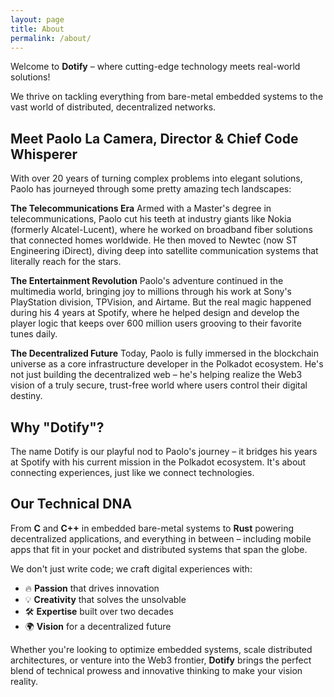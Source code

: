 ```yaml
---
layout: page
title: About
permalink: /about/
---
```


Welcome to **Dotify** – where cutting-edge technology meets real-world solutions!

We thrive on tackling everything from bare-metal embedded systems to the vast world of distributed, decentralized networks.

## Meet Paolo La Camera, Director & Chief Code Whisperer

With over 20 years of turning complex problems into elegant solutions, Paolo has journeyed through some pretty amazing tech landscapes:

**The Telecommunications Era**
Armed with a Master's degree in telecommunications, Paolo cut his teeth at industry giants like Nokia (formerly Alcatel-Lucent), where he worked on broadband fiber solutions that connected homes worldwide. He then moved to Newtec (now ST Engineering iDirect), diving deep into satellite communication systems that literally reach for the stars.

**The Entertainment Revolution**
Paolo's adventure continued in the multimedia world, bringing joy to millions through his work at Sony's PlayStation division, TPVision, and Airtame. But the real magic happened during his 4 years at Spotify, where he helped design and develop the player logic that keeps over 600 million users grooving to their favorite tunes daily.

**The Decentralized Future**
Today, Paolo is fully immersed in the blockchain universe as a core infrastructure developer in the Polkadot ecosystem. He's not just building the decentralized web – he's helping realize the Web3 vision of a truly secure, trust-free world where users control their digital destiny.

## Why "Dotify"?

The name Dotify is our playful nod to Paolo's journey – it bridges his years at Spotify with his current mission in the Polkadot ecosystem. It's about connecting experiences, just like we connect technologies.

## Our Technical DNA

From **C** and **C++** in embedded bare-metal systems to **Rust** powering decentralized applications, and everything in between – including mobile apps that fit in your pocket and distributed systems that span the globe.

We don't just write code; we craft digital experiences with:

- 🔥 **Passion** that drives innovation
- 💡 **Creativity** that solves the unsolvable
- 🛠️ **Expertise** built over two decades
- 🌍 **Vision** for a decentralized future

Whether you're looking to optimize embedded systems, scale distributed architectures, or venture into the Web3 frontier, **Dotify** brings the perfect blend of technical prowess and innovative thinking to make your vision reality.
